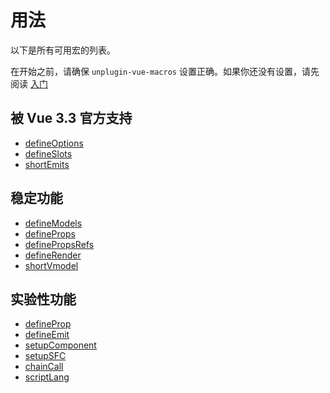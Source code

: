 # 用法

以下是所有可用宏的列表。

在开始之前，请确保 `unplugin-vue-macros` 设置正确。如果你还没有设置，请先阅读 [入门](../guide/getting-started.md)

## 被 Vue 3.3 官方支持

- [defineOptions](./define-options.md)
- [defineSlots](./define-slots.md)
- [shortEmits](./short-emits.md)

## 稳定功能

- [defineModels](./define-models.md)
- [defineProps](./define-props.md)
- [definePropsRefs](./define-props-refs.md)
- [defineRender](./define-render.md)
- [shortVmodel](./short-vmodel.md)

## 实验性功能

- [defineProp](./define-prop.md)
- [defineEmit](./define-emit.md)
- [setupComponent](./setup-component.md)
- [setupSFC](./setup-sfc.md)
- [chainCall](./chain-call.md)
- [scriptLang](./script-lang.md)
